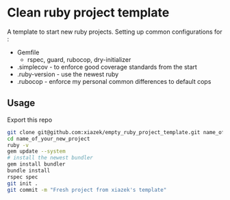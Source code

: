 # Clean ruby project template

A template to start new ruby projects.
Setting up common configurations for : 
 - Gemfile
    - rspec, guard, rubocop, dry-initializer
 - .simplecov - to enforce good coverage standards from the start
 - .ruby-version - use the newest ruby 
 - .rubocop - enforce my personal common differences to default cops
 
 
 ## Usage

Export this repo 

```bash
git clone git@github.com:xiazek/empty_ruby_project_template.git name_of_your_new_project 
cd name_of_your_new_project
ruby -v
gem update --system 
# install the newest bundler
gem install bundler
bundle install
rspec spec  
git init .
git commit -m "Fresh project from xiazek's template"
```  
 
